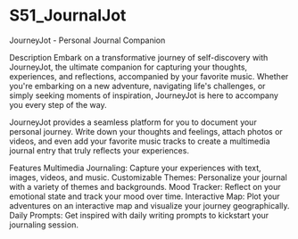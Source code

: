 # S51_JournalJot


JourneyJot - Personal Journal Companion

Description
Embark on a transformative journey of self-discovery with JourneyJot, the ultimate companion for capturing your thoughts, experiences, and reflections, accompanied by your favorite music. Whether you're embarking on a new adventure, navigating life's challenges, or simply seeking moments of inspiration, JourneyJot is here to accompany you every step of the way.

JourneyJot provides a seamless platform for you to document your personal journey. Write down your thoughts and feelings, attach photos or videos, and even add your favorite music tracks to create a multimedia journal entry that truly reflects your experiences.

Features
Multimedia Journaling: Capture your experiences with text, images, videos, and music.
Customizable Themes: Personalize your journal with a variety of themes and backgrounds.
Mood Tracker: Reflect on your emotional state and track your mood over time.
Interactive Map: Plot your adventures on an interactive map and visualize your journey geographically.
Daily Prompts: Get inspired with daily writing prompts to kickstart your journaling session.
